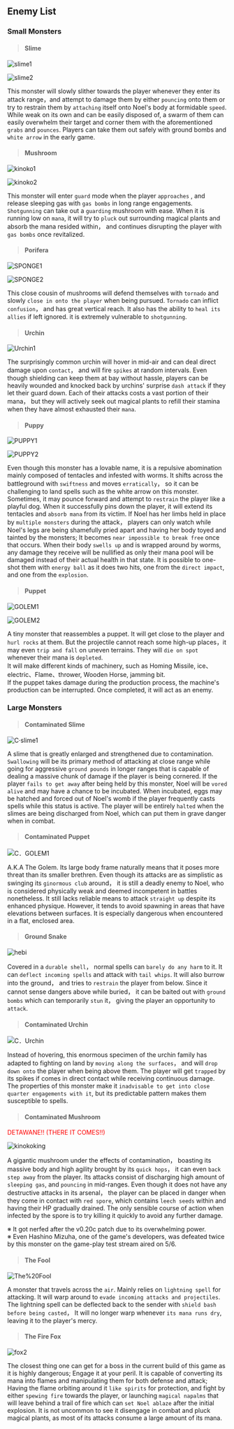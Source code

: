 ## Enemy List

### Small Monsters

>#### Slime

![slime1](../../../assets/images/wiki/map/enemy_list/slime1.png)

![slime2](../../../assets/images/wiki/map/enemy_list/slime2.png)

This monster will slowly slither towards the player whenever they enter its attack range，and attempt to damage them by either `pouncing` onto them or try to restrain them by `attaching` itself onto Noel's body at formidable `speed`. While weak on its own and can be easily disposed of, a swarm of them can easily overwhelm their target and corner them with the aforementioned `grabs` and `pounces`. Players can take them out safely with ground bombs and `white arrow` in the early game.

>#### Mushroom

![kinoko1](../../../assets/images/wiki/map/enemy_list/kinoko1.png)

![kinoko2](../../../assets/images/wiki/map/enemy_list/kinoko2.png)

This monster will enter `guard` mode when the player `approaches` , and release sleeping gas with `gas bombs` in long range engagements. `Shotgunning` can take out a `guarding` mushroom with ease. When it is running low on `mana`, it will try to `pluck` out surrounding magical plants and absorb the mana resided within， and continues disrupting the player with `gas bombs` once revitalized.

>#### Porifera

![SPONGE1](../../../assets/images/wiki/map/enemy_list/SPONGE1.png)

![SPONGE2](../../../assets/images/wiki/map/enemy_list/SPONGE2.png)

This close cousin of mushrooms will defend themselves with `tornado` and slowly `close in onto the player` when being pursued. `Tornado` can inflict `confusion`， and has great vertical reach. It also has the ability to `heal its allies` if left ignored. it is extremely vulnerable to `shotgunning`.

>#### Urchin

![Urchin1](../../../assets/images/wiki/map/enemy_list/Urchin1.png)

The surprisingly common urchin will hover in mid-air and can deal direct damage upon `contact`， and will fire `spikes` at random intervals. Even though shielding can keep them at bay without hassle, players can be heavily wounded and knocked back by urchins' surprise `dash attack` if they let their guard down. Each of their attacks costs a vast portion of their mana， but they will actively seek out magical plants to refill their stamina when they have almost exhausted their `mana`.

>#### Puppy

![PUPPY1](../../../assets/images/wiki/map/enemy_list/PUPPY1.png)

![PUPPY2](../../../assets/images/wiki/map/enemy_list/PUPPY2.png)

Even though this monster has a lovable name, it is a repulsive abomination mainly composed of tentacles and infested with worms. It shifts across the battleground with `swiftness` and moves `erratically`， so it can be challenging to land spells such as the white arrow on this monster. Sometimes, it may pounce forward and attempt to `restrain` the player like a playful dog. When it successfully pins down the player, it will extend its tentacles and `absorb mana` from its victim. If Noel has her limbs held in place by `multiple monsters` during the attack， players can only watch while Noel's legs are being shamefully pried apart and having her body toyed and tainted by the monsters; It becomes `near impossible to break free` once that occurs. When their body `swells up` and is wrapped around by worms, any damage they receive will be nullified as only their mana pool will be damaged instead of their actual health in that state. It is possible to one-shot them with `energy ball` as it does two hits, one from the `direct impact`, and one from the `explosion`.

>#### Puppet

![GOLEM1](../../../assets/images/wiki/map/enemy_list/GOLEM1.png)

![GOLEM2](../../../assets/images/wiki/map/enemy_list/GOLEM2.png)

A tiny monster that reassembles a puppet. It will get close to the player and `hurl rocks` at them. But the projectile cannot reach some high-up places，it may even `trip and fall` on uneven terrains. They will `die on spot` whenever their mana is `depleted`.<br>It will make different kinds of machinery, such as Homing Missile, ice、electric、Flame、thrower, Wooden Horse, jamming bit.<br>If the puppet takes damage during the production process, the machine's production can be interrupted. Once completed, it will act as an enemy.

### Large Monsters

>#### Contaminated Slime

![C·slime1](../../../assets/images/wiki/map/enemy_list/C·slime1.png)

A slime that is greatly enlarged and strengthened due to contamination. `Swallowing` will be its primary method of attacking at close range while going for aggressive `ground pounds` in longer ranges that is capable of dealing a massive chunk of damage if the player is being cornered. If the player `fails to get away` after being held by this monster, Noel will be `vored alive` and may have a chance to be incubated. When incubated, eggs may be hatched and forced out of Noel's womb if the player frequently casts spells while this status is active. The player will be entirely `halted` when the slimes are being discharged from Noel, which can put them in grave danger when in combat.

>#### Contaminated Puppet

![C．GOLEM1](../../../assets/images/wiki/map/enemy_list/C．GOLEM1.png)

A.K.A The Golem. Its large body frame naturally means that it poses more threat than its smaller brethren. Even though its attacks are as simplistic as swinging its `ginormous club` around， it is still a deadly enemy to Noel, who is considered physically weak and deemed incompetent in battles nonetheless. It still lacks reliable means to attack `straight up` despite its enhanced physique. However, it tends to avoid spawning in areas that have elevations between surfaces. It is especially dangerous when encountered in a flat, enclosed area.

>#### Ground Snake

![hebi](../../../assets/images/wiki/map/enemy_list/hebi.png)

Covered in a `durable shell`， normal spells can `barely do any harm` to it. It can `deflect incoming spells` and attack with `tail whips`. It will also burrow into the ground， and tries to `restrain` the player from below. Since it cannot sense dangers above while buried， it can be baited out with `ground bombs` which can temporarily `stun` it， giving the player an opportunity to `attack`.

>#### Contaminated Urchin

![C．Urchin](../../../assets/images/wiki/map/enemy_list/C．Urchin.png)

Instead of hovering, this enormous specimen of the urchin family has adapted to fighting on land by `moving along the surfaces`， and will `drop down onto` the player when being above them. The player will get `trapped` by its spikes if comes in direct contact while receiving continuous damage. The properties of this monster make it `inadvisable to get into close quarter engagements with it`, but its predictable pattern makes them susceptible to spells.

>#### Contaminated Mushroom

<font color=red>DETAWANE!! (THERE IT COMES!!)</font>

![kinokoking](../../../assets/images/wiki/map/enemy_list/kinokoking.png)

A gigantic mushroom under the effects of contamination， boasting its massive body and high agility brought by its `quick hops`， it can even `back step away` from the player. Its attacks consist of discharging high amount of `sleeping gas`, and `pouncing` in mid-ranges. Even though it does not have any destructive attacks in its arsenal， the player can be placed in danger when they come in contact with `red spore`, which contains `leech seeds` within and having their HP gradually drained. The only sensible course of action when infected by the spore is to try killing it quickly to avoid any further damage.

※ It got nerfed after the v0.20c patch due to its overwhelming power.<br>※ Even Hashino Mizuha, one of the game's developers, was defeated twice by this monster on the game-play test stream aired on 5/6.

>#### The Fool

![The%20Fool](../../../assets/images/wiki/map/enemy_list/The%20Fool.png)

A monster that travels across the `air`. Mainly relies on `lightning spell` for attacking. It will warp around to `evade incoming attacks and projectiles`. The lightning spell can be deflected back to the sender with `shield bash before being casted`， It will no longer warp whenever `its mana runs dry`, leaving it to the player's mercy.

>#### The Fire Fox

![fox2](../../../assets/images/wiki/map/enemy_list/fox2.png)

The closest thing one can get for a boss in the current build of this game as it is highly dangerous; Engage it at your peril. It is capable of converting its mana into flames and manipulating them for both defense and attack; Having the flame orbiting around it `like spirits` for protection, and fight by either `spewing fire` towards the player, or launching `magical napalms` that will leave behind a trail of fire which can `set Noel ablaze` after the initial explosion. It is not uncommon to see it disengage in combat and pluck magical plants, as most of its attacks consume a large amount of its mana.
